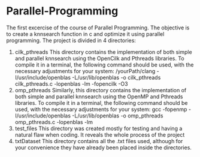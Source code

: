 # Parallel-Programming
The first excercise of the course of Parallel Programming. The objective is to create a knnsearch function in c and optimize it using parallel programming.
The project is divided in 4 directories:
1. cilk_pthreads
    This directory contains the implementation of both simple and parallel knnsearch using the OpenCilk and Pthreads libraries. To compile it in a terminal,
    the following command should be used, with the necessary adjustments for your system:
    /yourPath/clang -I/usr/include/openblas -L/usr/lib/openblas -o cilk_pthreads cilk_pthreads.c -lopenblas -lm -fopencilk -O3
2. omp_pthreads
    Similarly, this directory contains the implementation of both simple and parallel knnsearch using the OpenMP and Pthreads libraries. To compile it in a terminal,
    the following command should be used, with the necessary adjustments for your system:
    gcc -fopenmp -I/usr/include/openblas -L/usr/lib/openblas -o omp_pthreads omp_pthreads.c -lopenblas -lm
3. test_files
    This directory was created mostly for testing and having a natural flaw when coding. It reveals the whole process of the project
4. txtDataset
    This directory contains all the .txt files used, although for your convenience they have already been placed inside the directories.
